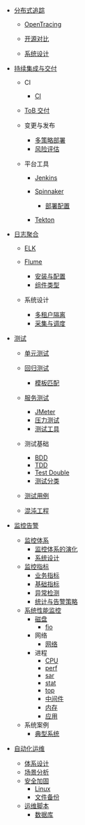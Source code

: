   - [分布式追踪](/分布式追踪/README.md)
    - [OpenTracing](/分布式追踪/OpenTracing/README.md)
      
    - [开源对比](/分布式追踪/开源对比.md)
    - [系统设计](/分布式追踪/系统设计.md)
  - [持续集成与交付](/持续集成与交付/README.md)
    - CI
      - [CI](/持续集成与交付/CI/CI.md)
    - [ToB 交付](/持续集成与交付/ToB%20交付/README.md)
      
    - 变更与发布
      - [多策略部署](/持续集成与交付/变更与发布/多策略部署.md)
      - [风险评估](/持续集成与交付/变更与发布/风险评估.md)
    - 平台工具
      - [Jenkins](/持续集成与交付/平台工具/Jenkins/README.md)
        
      - [Spinnaker](/持续集成与交付/平台工具/Spinnaker/README.md)
        - [部署配置](/持续集成与交付/平台工具/Spinnaker/部署配置.md)
      - [Tekton](/持续集成与交付/平台工具/Tekton/README.md)
        
  - [日志聚合](/日志聚合/README.md)
    - [ELK](/日志聚合/ELK/README.md)
      
    - [Flume](/日志聚合/Flume/README.md)
      - [安装与配置](/日志聚合/Flume/安装与配置.md)
      - [组件类型](/日志聚合/Flume/组件类型.md)
    - 系统设计
      - [多租户隔离](/日志聚合/系统设计/多租户隔离.md)
      - [采集与调度](/日志聚合/系统设计/采集与调度.md)
  - [测试](/测试/README.md)
    - [单元测试](/测试/单元测试/README.md)
      
    - [回归测试](/测试/回归测试/README.md)
      - [模板匹配](/测试/回归测试/模板匹配.md)
    - [服务测试](/测试/服务测试/README.md)
      - [JMeter](/测试/服务测试/JMeter.md)
      - [压力测试](/测试/服务测试/压力测试.md)
      - [测试工具](/测试/服务测试/测试工具.md)
    - 测试基础
      - [BDD](/测试/测试基础/BDD.md)
      - [TDD](/测试/测试基础/TDD.md)
      - [Test Double](/测试/测试基础/Test%20Double.md)
      - [测试分类](/测试/测试基础/测试分类.md)
    - [测试用例](/测试/测试用例/README.md)
      
    - [混沌工程](/测试/混沌工程/README.md)
      
  - [监控告警](/监控告警/README.md)
    - [监控体系](/监控告警/监控体系/README.md)
      - [监控体系的演化](/监控告警/监控体系/监控体系的演化.md)
      - [系统设计](/监控告警/监控体系/系统设计.md)
    - [监控指标](/监控告警/监控指标/README.md)
      - [业务指标](/监控告警/监控指标/业务指标.md)
      - [基础指标](/监控告警/监控指标/基础指标.md)
      - [异常检测](/监控告警/监控指标/异常检测.md)
      - [统计与告警策略](/监控告警/监控指标/统计与告警策略.md)
    - [系统性能监控](/监控告警/系统性能监控/README.md)
      - [磁盘](/监控告警/系统性能监控/磁盘/README.md)
        - [fio](/监控告警/系统性能监控/磁盘/fio.md)
      - 网络
        - [网络](/监控告警/系统性能监控/网络/网络.md)
      - 进程
        - [CPU](/监控告警/系统性能监控/进程/CPU.md)
        - [perf](/监控告警/系统性能监控/进程/perf.md)
        - [sar](/监控告警/系统性能监控/进程/sar.md)
        - [stat](/监控告警/系统性能监控/进程/stat.md)
        - [top](/监控告警/系统性能监控/进程/top.md)
        - [中间件](/监控告警/系统性能监控/进程/中间件.md)
        - [内存](/监控告警/系统性能监控/进程/内存.md)
        - [应用](/监控告警/系统性能监控/进程/应用.md)
    - 系统案例
      - [典型系统](/监控告警/系统案例/典型系统.md)
  - [自动化运维](/自动化运维/README.md)
    - [体系设计](/自动化运维/体系设计.md)
    - [场景分析](/自动化运维/场景分析.md)
    - [安全加固](/自动化运维/安全加固/README.md)
      - [Linux](/自动化运维/安全加固/Linux.md)
      - [文件备份](/自动化运维/安全加固/文件备份.md)
    - [运维脚本](/自动化运维/运维脚本/README.md)
      - [数据库](/自动化运维/运维脚本/数据库.md)